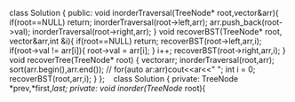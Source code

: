class Solution {
public:
void inorderTraversal(TreeNode* root,vector<int>&arr){
if(root==NULL)
return;
inorderTraversal(root->left,arr);
arr.push_back(root->val);
inorderTraversal(root->right,arr);
}
void recoverBST(TreeNode* root, vector<int>&arr,int &i){
if(root==NULL)
return;
recoverBST(root->left,arr,i);
if(root->val != arr[i]){
root->val = arr[i];
}
i++;
recoverBST(root->right,arr,i);
}
void recoverTree(TreeNode* root) {
vector<int>arr;
inorderTraversal(root,arr);
sort(arr.begin(),arr.end());
// for(auto ar:arr)cout<<ar<<" ";
int i = 0;
recoverBST(root,arr,i);
}
};
​
​
​
class Solution {
private:
TreeNode *prev,*first,*last;
private:
void inorder(TreeNode* root){